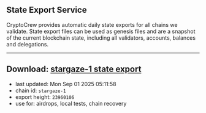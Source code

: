 ## State Export Service
CryptoCrew provides automatic daily state exports for all chains we validate. State export files can be used as genesis files and are a snapshot of the current blockchain state, including all validators, accounts, balances and delegations.

---
**Download: [stargaze-1 state export](https://dl-eu2.ccvalidators.com/SERVICE/stargaze/stargaze-1_export_23960106.json)**
---

- last updated: Mon Sep 01 2025 05:11:58
- chain id: `stargaze-1`
- export height: `23960106`
- use for: airdrops, local tests, chain recovery
